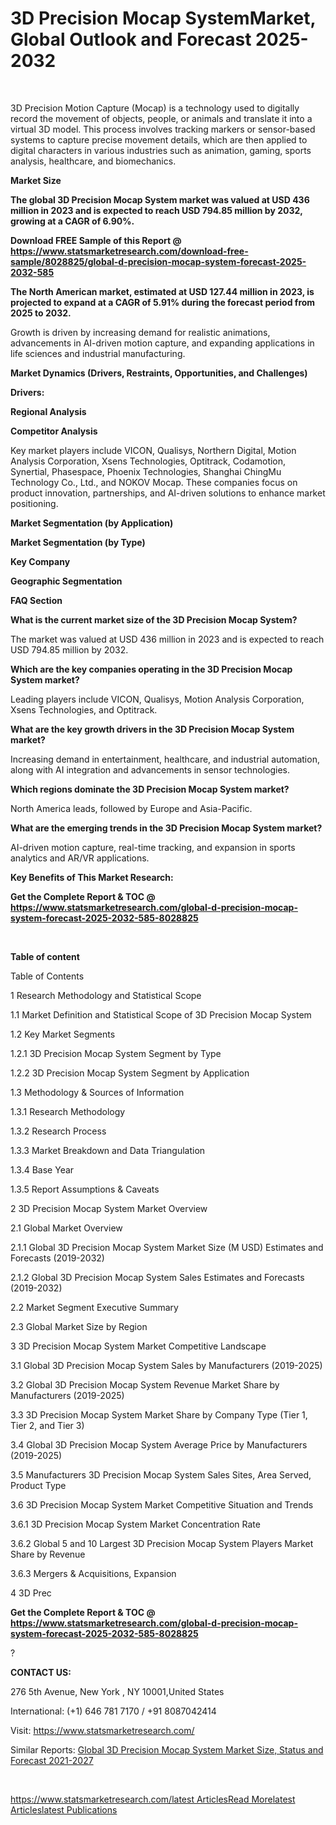 <h1>3D Precision Mocap SystemMarket, Global Outlook and Forecast 2025-2032</h1><br/><p>3D Precision Motion Capture (Mocap) is a technology used to digitally record the movement of objects, people, or animals and translate it into a virtual 3D model. This process involves tracking markers or sensor-based systems to capture precise movement details, which are then applied to digital characters in various industries such as animation, gaming, sports analysis, healthcare, and biomechanics.</p>
 
 
 
 <p><strong>Market Size</strong></p>
 
 
 
 <p><strong>The global 3D Precision Mocap System market was valued at USD 436 million in 2023 and is expected to reach USD 794.85 million by 2032, growing at a <strong>CAGR</strong> of 6.90%. </strong></p>
 
 
 
 <p><strong>Download FREE Sample of this Report @ <a href="https://www.statsmarketresearch.com/download-free-sample/8028825/global-d-precision-mocap-system-forecast-2025-2032-585">https://www.statsmarketresearch.com/download-free-sample/8028825/global-d-precision-mocap-system-forecast-2025-2032-585</a></strong></p>
 
 
 
 <p><strong>The North American market, estimated at USD 127.44 million in 2023, is projected to expand at a <strong>CAGR</strong> of 5.91% during the forecast period from 2025 to 2032. </strong></p>
 
 
 
 <p>Growth is driven by increasing demand for realistic animations, advancements in AI-driven motion capture, and expanding applications in life sciences and industrial manufacturing.</p>
 
 
 
 <p><strong>Market Dynamics (Drivers, Restraints, Opportunities, and Challenges)</strong></p>
 
 
 
 <p><strong>Drivers:</strong></p>
 
 
 
 <p><strong>Regional Analysis</strong></p>
 
 
 
 <p><strong>Competitor Analysis</strong></p>
 
 
 
 <p>Key market players include VICON, Qualisys, Northern Digital, Motion Analysis Corporation, Xsens Technologies, Optitrack, Codamotion, Synertial, Phasespace, Phoenix Technologies, Shanghai ChingMu Technology Co., Ltd., and NOKOV Mocap. These companies focus on product innovation, partnerships, and AI-driven solutions to enhance market positioning.</p>
 
 
 
 <p><strong>Market Segmentation (<strong>by Application</strong>)</strong></p>
 
 
 
 <p><strong>Market Segmentation (by Type)</strong></p>
 
 
 
 <p><strong>Key Company</strong></p>
 
 
 
 <p><strong>Geographic Segmentation</strong></p>
 
 
 
 <p><strong>FAQ Section</strong></p>
 
 
 
 <p><strong>What is the current market size of the 3D Precision Mocap System?</strong></p>
 
 
 
 <p>The market was valued at USD 436 million in 2023 and is expected to reach USD 794.85 million by 2032.</p>
 
 
 
 <p><strong>Which are the key companies operating in the 3D Precision Mocap System market?</strong></p>
 
 
 
 <p>Leading players include VICON, Qualisys, Motion Analysis Corporation, Xsens Technologies, and Optitrack.</p>
 
 
 
 <p><strong>What are the key growth drivers in the 3D Precision Mocap System market?</strong></p>
 
 
 
 <p>Increasing demand in entertainment, healthcare, and industrial automation, along with AI integration and advancements in sensor technologies.</p>
 
 
 
 <p><strong>Which regions dominate the 3D Precision Mocap System market?</strong></p>
 
 
 
 <p>North America leads, followed by Europe and Asia-Pacific.</p>
 
 
 
 <p><strong>What are the emerging trends in the 3D Precision Mocap System market?</strong></p>
 
 
 
 <p>AI-driven motion capture, real-time tracking, and expansion in sports analytics and AR/VR applications.</p>
 
 
 
 <p><strong>Key Benefits of This Market Research:</strong></p>
 
 
 
 <div><b>Get the Complete Report & TOC @ <a href="https://www.statsmarketresearch.com/global-d-precision-mocap-system-forecast-2025-2032-585-8028825">https://www.statsmarketresearch.com/global-d-precision-mocap-system-forecast-2025-2032-585-8028825</a></b></div>
 
 
 
 <p><br />
 
 <b>Table of content</b></p>
 
 
 
 <p>Table of Contents<br />
 
 1 Research Methodology and Statistical Scope<br />
 
 1.1 Market Definition and Statistical Scope of 3D Precision Mocap System<br />
 
 1.2 Key Market Segments<br />
 
 1.2.1 3D Precision Mocap System Segment by Type<br />
 
 1.2.2 3D Precision Mocap System Segment by Application<br />
 
 1.3 Methodology & Sources of Information<br />
 
 1.3.1 Research Methodology<br />
 
 1.3.2 Research Process<br />
 
 1.3.3 Market Breakdown and Data Triangulation<br />
 
 1.3.4 Base Year<br />
 
 1.3.5 Report Assumptions & Caveats<br />
 
 2 3D Precision Mocap System Market Overview<br />
 
 2.1 Global Market Overview<br />
 
 2.1.1 Global 3D Precision Mocap System Market Size (M USD) Estimates and Forecasts (2019-2032)<br />
 
 2.1.2 Global 3D Precision Mocap System Sales Estimates and Forecasts (2019-2032)<br />
 
 2.2 Market Segment Executive Summary<br />
 
 2.3 Global Market Size by Region<br />
 
 3 3D Precision Mocap System Market Competitive Landscape<br />
 
 3.1 Global 3D Precision Mocap System Sales by Manufacturers (2019-2025)<br />
 
 3.2 Global 3D Precision Mocap System Revenue Market Share by Manufacturers (2019-2025)<br />
 
 3.3 3D Precision Mocap System Market Share by Company Type (Tier 1, Tier 2, and Tier 3)<br />
 
 3.4 Global 3D Precision Mocap System Average Price by Manufacturers (2019-2025)<br />
 
 3.5 Manufacturers 3D Precision Mocap System Sales Sites, Area Served, Product Type<br />
 
 3.6 3D Precision Mocap System Market Competitive Situation and Trends<br />
 
 3.6.1 3D Precision Mocap System Market Concentration Rate<br />
 
 3.6.2 Global 5 and 10 Largest 3D Precision Mocap System Players Market Share by Revenue<br />
 
 3.6.3 Mergers & Acquisitions, Expansion<br />
 
 4 3D Prec</p>
 
 
 
 <div><b>Get the Complete Report & TOC @ <a href="https://www.statsmarketresearch.com/global-d-precision-mocap-system-forecast-2025-2032-585-8028825">https://www.statsmarketresearch.com/global-d-precision-mocap-system-forecast-2025-2032-585-8028825</a></b></div>
 
 
 
 <p>? </p>
 
 
 
 <p><b>CONTACT US:</b><br />
 
 276 5th Avenue, New York , NY 10001,United States<br />
 
 International: (+1) 646 781 7170 / +91 8087042414<br />
 
 Visit: <a href="https://www.statsmarketresearch.com/">https://www.statsmarketresearch.com/</a><br />
 
 Similar Reports: <a href="https://www.statsmarketresearch.com/global-d-precision-mocap-system-forecast-2025-2032-585-8028825">Global 3D Precision Mocap System Market Size, Status and Forecast 2021-2027</a><br />
 
 <br />
 
 <a href="https://gyeongbokgung.com">https://www.statsmarketresearch.com/</a><a href="https://hallyeomaritime.com">latest Articles</a><a href="https://jingwansa.com">Read More</a><a href="https://nguoiviet.jp/">latest Articles</a><a href="https://www.intelmarketresearch.com/">latest Publications</a></p>